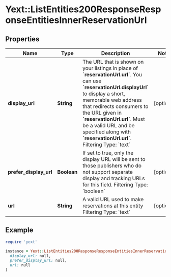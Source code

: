 # Yext::ListEntities200ResponseResponseEntitiesInnerReservationUrl

## Properties

| Name | Type | Description | Notes |
| ---- | ---- | ----------- | ----- |
| **display_url** | **String** | The URL that is shown on your listings in place of **&#x60;reservationUrl.url&#x60;**. You can use **&#x60;reservationUrl.displayUrl&#x60;** to display a short, memorable web address that redirects consumers to the URL given in **&#x60;reservationUrl.url&#x60;**.  Must be a valid URL and be specified along with **&#x60;reservationUrl.url&#x60;**.  Filtering Type: &#x60;text&#x60; | [optional] |
| **prefer_display_url** | **Boolean** | If set to true, only the display URL will be sent to those publishers who do not support separate display and tracking URLs for this field.  Filtering Type: &#x60;boolean&#x60; | [optional] |
| **url** | **String** | A valid URL used to make reservations at this entity  Filtering Type: &#x60;text&#x60; | [optional] |

## Example

```ruby
require 'yext'

instance = Yext::ListEntities200ResponseResponseEntitiesInnerReservationUrl.new(
  display_url: null,
  prefer_display_url: null,
  url: null
)
```

